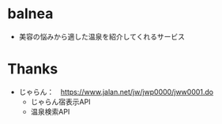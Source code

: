 # balnea
- 美容の悩みから適した温泉を紹介してくれるサービス

# Thanks
- じゃらん：　https://www.jalan.net/jw/jwp0000/jww0001.do
  - じゃらん宿表示API
  - 温泉検索API
  
# 

